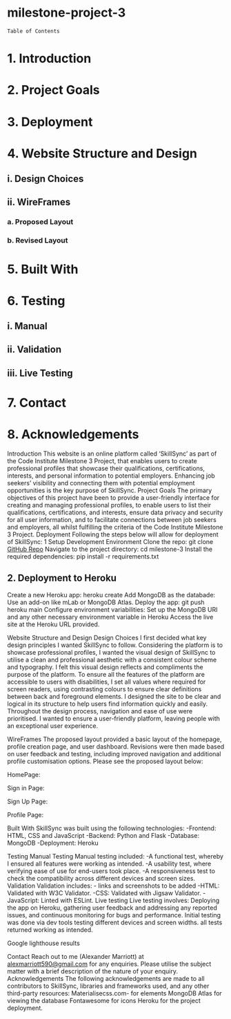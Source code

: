 # milestone-project-3

    Table of Contents

# 1. Introduction
# 2. Project Goals
# 3. Deployment
# 4. Website Structure and Design
## i. Design Choices
## ii. WireFrames
### a. Proposed Layout
### b. Revised Layout
# 5. Built With
# 6. Testing
## i. Manual
## ii. Validation
## iii. Live Testing
# 7. Contact
# 8. Acknowledgements
Introduction
This website is an online platform called ‘SkillSync’ as part of the Code Institute Milestone 3 Project, that enables users to create professional profiles that showcase their qualifications, certifications, interests, and personal information to potential employers. Enhancing job seekers’ visibility and connecting them with potential employment opportunities is the key purpose of SkillSync. 
Project Goals
The primary objectives of this project have been to provide a user-friendly interface for creating and managing professional profiles, to enable users to list their qualifications, certifications, and interests, ensure data privacy and security for all user information, and to facilitate connections between job seekers and employers, all whilst fulfilling the criteria of the Code Institute Milestone 3 Project. 
Deployment
Following the steps below will allow for deployment of SkillSync:
1	Setup Development Environment 
Clone the repo: git clone
[GitHub Repo](https://github.com/AlexanderMarriott/milestone-3.git)
Navigate to the project directory: cd milestone-3
Install the required dependencies: pip install -r requirements.txt
## 2. Deployment to Heroku
Create a new Heroku app: heroku create
Add MongoDB as the databade: Use an add-on like mLab or MongoDB Atlas.
Deploy the app: git push heroku main
Configure environment variabilities: Set up the MongoDB URI and any other necessary environment variable in Heroku
Access the live site at the Heroku URL provided.

Website Structure and Design
Design Choices
I first decided what key design principles I wanted SkillSync to follow. Considering the platform is to showcase professional profiles, I wanted the visual design of SkillSync to utilise a clean and professional aesthetic with a consistent colour scheme and typography. I felt this visual design reflects and compliments the purpose of the platform. 
To ensure all the features of the platform are accessible to users with disabilities, I set all values where required for screen readers, using contrasting colours to ensure clear definitions between back and foreground elements.
I designed the site to be clear and logical in its structure to help users find information quickly and easily. Throughout the design process, navigation and ease of use were prioritised. I wanted to ensure a user-friendly platform, leaving people with an exceptional user experience.
        
WireFrames
The proposed layout provided a basic layout of the homepage, profile creation page, and user dashboard.
Revisions were then made based on user feedback and testing, including improved navigation and additional profile customisation options. 
Please see the proposed layout below: 

HomePage:
 
Sign in Page:
 
Sign Up Page:
 
Profile Page:
 
Built With
SkillSync was built using the following technologies:
-Frontend: HTML, CSS and JavaScript
-Backend: Python and Flask
-Database: MongoDB
-Deployment: Heroku

Testing
Manual Testing
Manual testing included:
-A functional test, whereby I ensured all features were working as intended. 
-A usability test, where verifying ease of use for end-users took place. 
-A responsiveness test to check the compatibility across different devices and screen sizes.
Validation
Validation includes: - links and screenshots to be added
-HTML: Validated with W3C Validator. 
-CSS: Validated with Jigsaw Validator.
-JavaScript: Linted with ESLint. 
Live testing
Live testing involves: Deploying the app on Heroku, gathering user feedback and addressing any reported issues, and continuous monitoring for bugs and performance.
Initial testing was done via dev tools testing different devices and screen widths. all tests returned working as intended.
      
Google lighthouse results
 
Contact
Reach out to me (Alexander Marriott) at [alexmarriott590@gmail.com](mailto:alexmarriott590@gmail.com) for any enquiries. Please utilise the subject matter with a brief description of the nature of your enquiry.
Acknowledgements
The following acknowledgements are made to all contributors to SkillSync, libraries and frameworks used, and any other third-party resources:
Materialisecss.com- for elements
MongoDB Atlas for viewing the database
Fontawesome for icons
Heroku for the project deployment.
